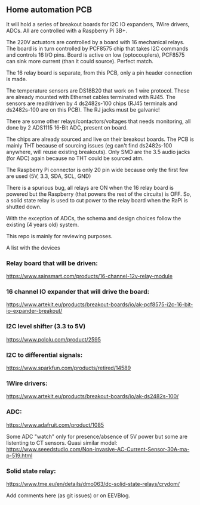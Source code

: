 ## Home automation PCB

It will hold a series of breakout boards for I2C IO expanders, 1Wire drivers, ADCs. All are controlled with a Raspberry Pi 3B+.

The 220V actuators are controlled by a board with 16 mechanical relays. The board is in turn controlled by PCF8575 chip that takes I2C commands and controls 16 I/O pins. Board is active on low (optocouplers), PCF8575 can sink more current (than it could source). Perfect match.

The 16 relay board is separate, from this PCB, only a pin header connection is made.

The temperature sensors are DS18B20 that work on 1 wire protocol. These are already mounted with Ethernet cables terminated with RJ45. The sensors are read/driven by 4 ds2482s-100 chips (RJ45 terminals and ds2482s-100 are on this PCB).
The RJ jacks must be galvanic!

There are some other relays/contactors/voltages that needs monitoring, all done by 2 ADS1115 16-Bit ADC, present on board.

The chips are already sourced and live on their breakout boards. The PCB is mainly THT because of sourcing issues (eg can't find ds2482s-100 anywhere, will reuse existing breakouts). Only SMD are the 3.5 audio jacks (for ADC) again because no THT could be sourced atm.

The Raspberry Pi connector is only 20 pin wide because only the first few are used (5V, 3.3, SDA, SCL, GND)

There is a spurious bug, all relays are ON when the 16 relay board is powered but the Raspberry (that powers the rest of the circuits) is OFF. So, a solid state relay is used to cut power to the relay board when the RaPi is shutted down.

With the exception of ADCs, the schema and design choices follow the existing (4 years old) system.

This repo is mainly for reviewing purposes.


A list with the devices

### Relay board that will be driven:
https://www.sainsmart.com/products/16-channel-12v-relay-module

### 16 channel IO expander that will drive the board:
https://www.artekit.eu/products/breakout-boards/io/ak-pcf8575-i2c-16-bit-io-expander-breakout/

### I2C level shifter (3.3 to 5V)
https://www.pololu.com/product/2595

### I2C to differential signals:
https://www.sparkfun.com/products/retired/14589

### 1Wire drivers:
https://www.artekit.eu/products/breakout-boards/io/ak-ds2482s-100/

### ADC:
https://www.adafruit.com/product/1085

Some ADC "watch" only for presence/absence of 5V power but some are listenting to CT sensors.
Quasi similar model: https://www.seeedstudio.com/Non-invasive-AC-Current-Sensor-30A-ma-p-519.html

### Solid state relay:
https://www.tme.eu/en/details/dmo063/dc-solid-state-relays/crydom/


Add comments here (as git issues) or on EEVBlog.


